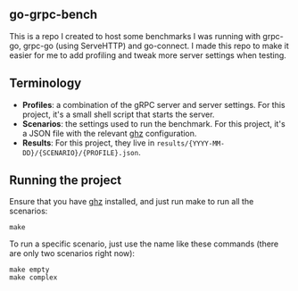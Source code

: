 ## go-grpc-bench
This is a repo I created to host some benchmarks I was running with grpc-go, grpc-go (using ServeHTTP) and go-connect. I made this repo to make it easier for me to add profiling and tweak more server settings when testing.

## Terminology

- **Profiles**: a combination of the gRPC server and server settings. For this project, it's a small shell script that starts the server.
- **Scenarios**: the settings used to run the benchmark. For this project, it's a JSON file with the relevant [ghz](https://ghz.sh/) configuration.
- **Results**: For this project, they live in `results/{YYYY-MM-DD}/{SCENARIO}/{PROFILE}.json`.

## Running the project
Ensure that you have [ghz](https://ghz.sh/) installed, and just run make to run all the scenarios:

```
make
```

To run a specific scenario, just use the name like these commands (there are only two scenarios right now):
```
make empty
make complex
```
